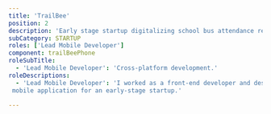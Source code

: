 ```yaml
---
title: 'TrailBee'
position: 2
description: 'Early stage startup digitalizing school bus attendance registers.'
subCategory: STARTUP
roles: ['Lead Mobile Developer']
component: trailBeePhone
roleSubTitle:
  - 'Lead Mobile Developer': 'Cross-platform development.'
roleDescriptions:
  - 'Lead Mobile Developer': 'I worked as a front-end developer and designer on a cross-platform
 mobile application for an early-stage startup.'
    
---
```

